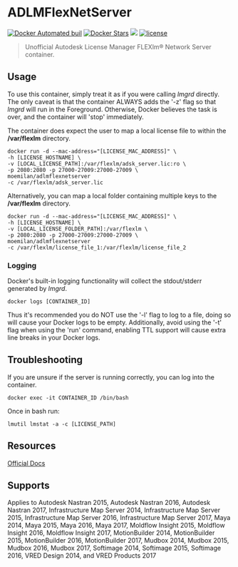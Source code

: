 ADLMFlexNetServer
=================
[![Docker Automated buil](https://img.shields.io/docker/automated/moemilan/adlmflexnetserver.svg?maxAge=2592000)](https://hub.docker.com/r/moemilan/adlmflexnetserver/builds/) [![Docker Stars](https://img.shields.io/docker/stars/moemilan/adlmflexnetserver.svg?maxAge=2592000)](https://hub.docker.com/r/moemilan/adlmflexnetserver/) [![](https://img.shields.io/docker/pulls/moemilan/adlmflexnetserver.svg)](https://hub.docker.com/r/moemilan/adlmflexnetserver 'DockerHub') [![license](https://img.shields.io/github/license/mashape/apistatus.svg)]()

 > Unofficial Autodesk License Manager FLEXlm® Network Server container.

Usage
-----

To use this container, simply treat it as if you were calling _lmgrd_ directly.  The only caveat is that the container ALWAYS adds the '-z' flag so that _lmgrd_ will run in the Foreground. Otherwise, Docker believes the task is over, and the container will 'stop' immediately.

The container does expect the user to map a local license file to within the __/var/flexlm__ directory.

    docker run -d --mac-address="[LICENSE_MAC_ADDRESS]" \
    -h [LICENSE_HOSTNAME] \
    -v [LOCAL_LICENSE_PATH]:/var/flexlm/adsk_server.lic:ro \
    -p 2080:2080 -p 27000-27009:27000-27009 \
    moemilan/adlmflexnetserver
    -c /var/flexlm/adsk_server.lic

 Alternatively, you can map a local folder containing multiple keys to the __/var/flexlm__ directory.

    docker run -d --mac-address="[LICENSE_MAC_ADDRESS]" \
    -h [LICENSE_HOSTNAME] \
    -v [LOCAL_LICENSE_FOLDER_PATH]:/var/flexlm \
    -p 2080:2080 -p 27000-27009:27000-27009 \
    moemilan/adlmflexnetserver
    -c /var/flexlm/license_file_1:/var/flexlm/license_file_2

### Logging

Docker's built-in logging functionality will collect the stdout/stderr generated by _lmgrd_. 

    docker logs [CONTAINER_ID]

Thus it's recommended you do NOT use the '-l' flag to log to a file, doing so will cause your Docker logs to be empty.  Additionally, avoid using the '-t' flag when using the 'run' command, enabling TTL support will cause extra line breaks in your Docker logs.

Troubleshooting
---------------

If you are unsure if the server is running correctly, you can log into the container.

    docker exec -it CONTAINER_ID /bin/bash

Once in bash run: 

    lmutil lmstat -a -c [LICENSE_PATH]

Resources
---------
[Official Docs](https://knowledge.autodesk.com/support/maya/downloads/caas/downloads/content/autodesk-network-license-manager-for-linux.html?v=2014)

Supports
--------
Applies to Autodesk Nastran 2015, Autodesk Nastran 2016, Autodesk Nastran 2017, Infrastructure Map Server 2014, Infrastructure Map Server 2015, Infrastructure Map Server 2016, Infrastructure Map Server 2017, Maya 2014, Maya 2015, Maya 2016, Maya 2017, Moldflow Insight 2015, Moldflow Insight 2016, Moldflow Insight 2017, MotionBuilder 2014, MotionBuilder 2015, MotionBuilder 2016, MotionBuilder 2017, Mudbox 2014, Mudbox 2015, Mudbox 2016, Mudbox 2017, Softimage 2014, Softimage 2015, Softimage 2016, VRED Design 2014, and VRED Products 2017